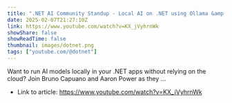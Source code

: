 ```yaml
---
title: ".NET AI Community Standup - Local AI on .NET using Ollama &amp; .NET Aspire"
date: 2025-02-07T21:27:10Z
link: https://www.youtube.com/watch?v=KX_jVyhrnWk
showShare: false
showReadTime: false
thumbnail: images/dotnet.png
tags: ["youtube.com/@dotnet"]
---
```

Want to run AI models locally in your .NET apps without relying on the cloud? Join Bruno Capuano and Aaron Power as they ...

- Link to article: https://www.youtube.com/watch?v=KX_jVyhrnWk